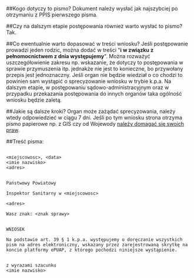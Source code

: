##Kogo dotyczy to pismo?
Dokument należy wysłać jak najszybciej po otrzymaniu z PPIS pierwszego pisma.

##Czy na dalszym etapie postępowania również warto wysłać to pismo?
Tak.

##Co ewentualnie warto dopasować w treści wniosku?
Jeśli postępowanie prowadzi jeden rodzic, można dodać w treści "**i w związku z pełnomocnictwem z dnia <data> występujemy**".
Można rozważyć uszczegółowienie zakresu np. wskazanie, że dotyczy to postępowania w sprawie przymuszenia itp. jednakże nie jest to konieczne, bo przywołany przepis jest jednoznaczny.
Jeśli organ nie będzie wiedział o co chodzi to powinien sam wystąpić o sprecyzowanie wniosku w trybie k.p.a.
Na dalszym etapie, w postępowaniu sądowo-administracyjnym oraz w przypadku przekazania postępowania do innych organów taka ogólność wniosku będzie zaletą.

##Jakie są dalsze kroki?
Organ może zażądać sprecyzowania, należy wtedy odpowiedzieć w ciągu 7 dni. Jeśli po tym wniosku strona otrzyma pismo papierowe np. z GIS czy od Wojewody [należy domagać się swoich praw](https://github.com/szanitani/szczepienia/blob/master/Sciezki%20alternatywne/skarga%20na%20nieprawidlowe%20doreczenie.md).

##Treść pisma:
```
                                                                <miejscowosc>, <data>
<imie nazwisko>
<adres>

                                                                Państwowy Powiatowy
                                                                Inspektor Sanitarny w <miejscowosc>
                                                                <adres>

Wasz znak: <znak sprawy>


WNIOSEK

Na podstawie art. 39 § 1 k.p.a. występujemy o doręczanie wszystkich pism na adres elektroniczny, wskazany przez zarejestrowaną skrytkę na koncie platformy ePUAP, z którego pochodzi niniejsze wystąpienie.


z wyrazami szacunku
<imie nazwisko>

```